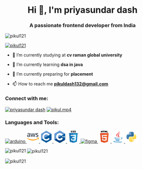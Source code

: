 <h1 align="center">Hi 👋, I'm priyasundar dash</h1>
<h3 align="center">A passionate frontend developer from India</h3>

<p align="left"> <img src="https://komarev.com/ghpvc/?username=pikul121&label=Profile%20views&color=0e75b6&style=flat" alt="pikul121" /> </p>

<p align="left"> <a href="https://github.com/ryo-ma/github-profile-trophy"><img src="https://github-profile-trophy.vercel.app/?username=pikul121" alt="pikul121" /></a> </p>

- 🔭 I’m currently studying at **cv raman global university**

- 🌱 I’m currently learning **dsa in java**

- 🔭 I’m currently preparing for **placement**

- 📫 How to reach me **pikuldash132@gmail.com**

<h3 align="left">Connect with me:</h3>
<p align="left">
<a href="https://linkedin.com/in/priyasundar dash" target="blank"><img align="center" src="https://raw.githubusercontent.com/rahuldkjain/github-profile-readme-generator/master/src/images/icons/Social/linked-in-alt.svg" alt="priyasundar dash" height="30" width="40" /></a>
<a href="https://instagram.com/pikul.mp4" target="blank"><img align="center" src="https://raw.githubusercontent.com/rahuldkjain/github-profile-readme-generator/master/src/images/icons/Social/instagram.svg" alt="pikul.mp4" height="30" width="40" /></a>
</p>

<h3 align="left">Languages and Tools:</h3>
<p align="left"> <a href="https://www.arduino.cc/" target="_blank" rel="noreferrer"> <img src="https://cdn.worldvectorlogo.com/logos/arduino-1.svg" alt="arduino" width="40" height="40"/> </a> <a href="https://aws.amazon.com" target="_blank" rel="noreferrer"> <img src="https://raw.githubusercontent.com/devicons/devicon/master/icons/amazonwebservices/amazonwebservices-original-wordmark.svg" alt="aws" width="40" height="40"/> </a> <a href="https://www.cprogramming.com/" target="_blank" rel="noreferrer"> <img src="https://raw.githubusercontent.com/devicons/devicon/master/icons/c/c-original.svg" alt="c" width="40" height="40"/> </a> <a href="https://www.w3schools.com/cpp/" target="_blank" rel="noreferrer"> <img src="https://raw.githubusercontent.com/devicons/devicon/master/icons/cplusplus/cplusplus-original.svg" alt="cplusplus" width="40" height="40"/> </a> <a href="https://www.w3schools.com/css/" target="_blank" rel="noreferrer"> <img src="https://raw.githubusercontent.com/devicons/devicon/master/icons/css3/css3-original-wordmark.svg" alt="css3" width="40" height="40"/> </a> <a href="https://www.figma.com/" target="_blank" rel="noreferrer"> <img src="https://www.vectorlogo.zone/logos/figma/figma-icon.svg" alt="figma" width="40" height="40"/> </a> <a href="https://www.w3.org/html/" target="_blank" rel="noreferrer"> <img src="https://raw.githubusercontent.com/devicons/devicon/master/icons/html5/html5-original-wordmark.svg" alt="html5" width="40" height="40"/> </a> <a href="https://www.java.com" target="_blank" rel="noreferrer"> <img src="https://raw.githubusercontent.com/devicons/devicon/master/icons/java/java-original.svg" alt="java" width="40" height="40"/> </a> <a href="https://www.python.org" target="_blank" rel="noreferrer"> <img src="https://raw.githubusercontent.com/devicons/devicon/master/icons/python/python-original.svg" alt="python" width="40" height="40"/> </a> </p>

<p><img align="left" src="https://github-readme-stats.vercel.app/api/top-langs?username=pikul121&show_icons=true&locale=en&layout=compact" alt="pikul121" /></p>

<p>&nbsp;<img align="center" src="https://github-readme-stats.vercel.app/api?username=pikul121&show_icons=true&locale=en" alt="pikul121" /></p>

<p><img align="center" src="https://github-readme-streak-stats.herokuapp.com/?user=pikul121&" alt="pikul121" /></p>
